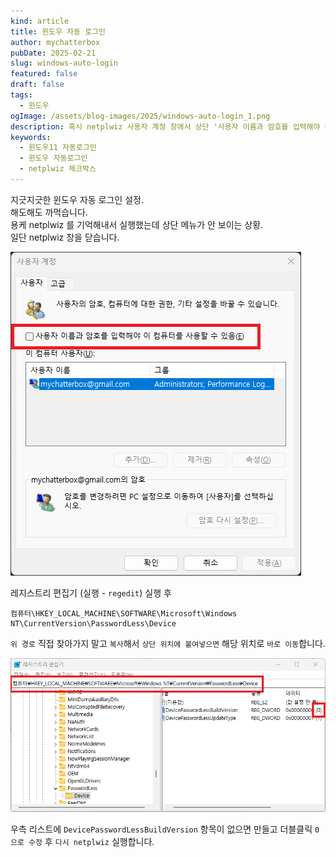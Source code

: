 ```yaml
---
kind: article
title: 윈도우 자동 로그인
author: mychatterbox
pubDate: 2025-02-21
slug: windows-auto-login
featured: false
draft: false
tags:
  - 윈도우
ogImage: /assets/blog-images/2025/windows-auto-login_1.png
description: 혹시 netplwiz 사용자 계정 창에서 상단 '사용자 이름과 암호를 입력해야 이 컴퓨터를 사용할 수 있음(E)' 메뉴가 안 보입니까?
keywords:
  - 윈도우11 자동로그인
  - 윈도우 자동로그인
  - netplwiz 체크박스
---
```


지긋지긋한 윈도우 자동 로그인 설정.  
해도해도 까먹습니다.  
용케 netplwiz 를 기억해내서 실행했는데 상단 메뉴가 안 보이는 상황.  
일단 netplwiz 창을 닫습니다.  

![netplwiz](../../assets/blog-images/2025/windows-auto-login_1.png)  

레지스트리 편집기 (실행 - `regedit`) 실행 후  
```
컴퓨터\HKEY_LOCAL_MACHINE\SOFTWARE\Microsoft\Windows NT\CurrentVersion\PasswordLess\Device
```

`위 경로` 직접 찾아가지 말고 `복사`해서 `상단 위치에 붙여넣으면` 해당 위치로 `바로 이동`합니다.

![regedit](../../assets/blog-images/2025/windows-auto-login_2.png)  

우측 리스트에 `DevicePasswordLessBuildVersion` 항목이 없으면 만들고 더블클릭 `0으로 수정` 후 `다시 netplwiz` 실행합니다.